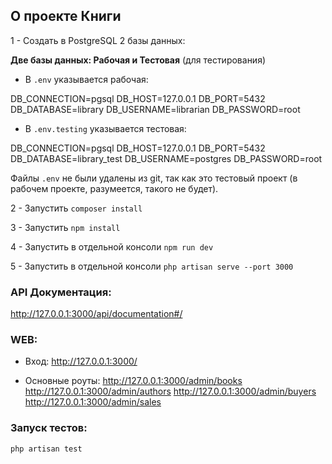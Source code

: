 
## О проекте Книги
1 - Создать в PostgreSQL 2 базы данных: 

**Две базы данных: Рабочая и Тестовая** (для тестирования)

- В `.env` указывается рабочая:

DB_CONNECTION=pgsql
DB_HOST=127.0.0.1
DB_PORT=5432
DB_DATABASE=library
DB_USERNAME=librarian
DB_PASSWORD=root

- В `.env.testing` указывается тестовая:

DB_CONNECTION=pgsql
DB_HOST=127.0.0.1
DB_PORT=5432
DB_DATABASE=library_test
DB_USERNAME=postgres
DB_PASSWORD=root

Файлы `.env` не были удалены из git, так как это тестовый проект (в рабочем проекте, разумеется, такого не будет).

2 - Запустить `composer install`

3 - Запустить `npm install`

4 - Запустить в отдельной консоли `npm run dev`

5 - Запустить в отдельной консоли `php artisan serve --port 3000`

### API Документация:
http://127.0.0.1:3000/api/documentation#/

### WEB:
- Вход:
http://127.0.0.1:3000/

- Основные роуты:
http://127.0.0.1:3000/admin/books
http://127.0.0.1:3000/admin/authors
http://127.0.0.1:3000/admin/buyers
http://127.0.0.1:3000/admin/sales

### Запуск тестов:
`php artisan test`
